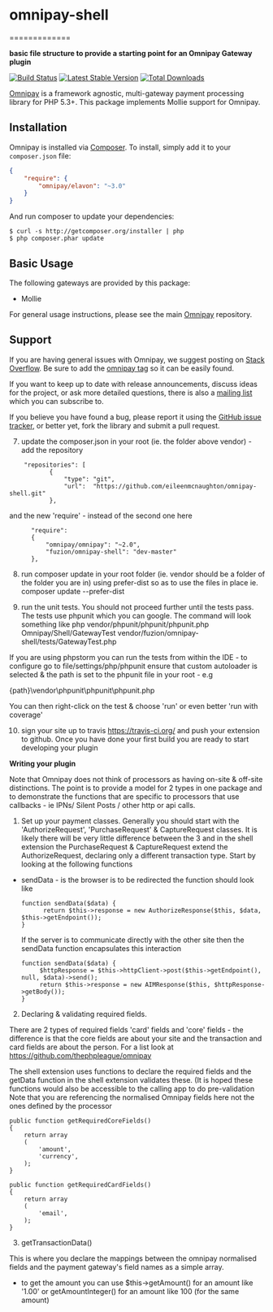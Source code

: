 # omnipay-shell
=============

**basic file structure to provide a starting point for an Omnipay Gateway plugin**

[![Build Status](https://travis-ci.org/eileenmcnaughton/omnipay-elavon.png?branch=master)](https://travis-ci.org/eileenmcnaughton/omnipay-elavon)
[![Latest Stable Version](https://poser.pugx.org/eileenmcnaughton/omnipay-elavon/version.png)](https://packagist.org/eileenmcnaughton/omnipay-elavon/mollie)
[![Total Downloads](https://poser.pugx.org/eileenmcnaughton/omnipay-elavon/d/total.png)](https://packagist.org/eileenmcnaughton/omnipay-elavon/mollie)


[Omnipay](https://github.com/thephpleague/omnipay) is a framework agnostic, multi-gateway payment
processing library for PHP 5.3+. This package implements Mollie support for Omnipay.

## Installation

Omnipay is installed via [Composer](http://getcomposer.org/). To install, simply add it
to your `composer.json` file:

```json
{
    "require": {
        "omnipay/elavon": "~3.0"
    }
}
```

And run composer to update your dependencies:

    $ curl -s http://getcomposer.org/installer | php
    $ php composer.phar update

## Basic Usage

The following gateways are provided by this package:

* Mollie

For general usage instructions, please see the main [Omnipay](https://github.com/thephpleague/omnipay)
repository.

## Support

If you are having general issues with Omnipay, we suggest posting on
[Stack Overflow](http://stackoverflow.com/). Be sure to add the
[omnipay tag](http://stackoverflow.com/questions/tagged/omnipay) so it can be easily found.

If you want to keep up to date with release announcements, discuss ideas for the project,
or ask more detailed questions, there is also a [mailing list](https://groups.google.com/forum/#!forum/omnipay) which
you can subscribe to.

If you believe you have found a bug, please report it using the [GitHub issue tracker](https://github.com/thephpleague/omnipay-mollie/issues),
or better yet, fork the library and submit a pull request.


7. update the composer.json in your root (ie. the folder above vendor) - add the repository
```
    "repositories": [
           {
               "type": "git",
               "url":  "https://github.com/eileenmcnaughton/omnipay-shell.git"
           },
```

  and the new 'require' - instead of the second one here

```  
      "require":
      {
          "omnipay/omnipay": "~2.0",
          "fuzion/omnipay-shell": "dev-master"
      },
```

8. run composer update in your root folder (ie. vendor should be a folder of the folder you are in) using prefer-dist so as to use the files in place ie.
composer update --prefer-dist

9.  run the unit tests. You should not proceed further until the tests pass. The tests use phpunit which you can google. The command will look something like
php vendor/phpunit/phpunit/phpunit.php  Omnipay/Shell/GatewayTest vendor/fuzion/omnipay-shell/tests/GatewayTest.php

If you are using phpstorm you can run the tests from within the IDE - to configure go to file/settings/php/phpunit
ensure that custom autoloader is selected & the path is set to the phpunit file in your root - e.g

{path}\vendor\phpunit\phpunit\phpunit.php

You can then right-click on the test & choose 'run' or even better 'run with coverage'

10. sign your site up to travis https://travis-ci.org/ and push your extension to github. Once you have done your first build you are ready to start developing your plugin


**Writing your plugin**

Note that Omnipay does not think of processors as having on-site & off-site distinctions. The point is to provide a model for 2 types in one package and to demonstrate the
functions that are specific to processors that use callbacks - ie IPNs/ Silent Posts / other http or api calls.

1. Set up your payment classes. Generally you should start with the 'AuthorizeRequest', 'PurchaseRequest' & CaptureRequest classes. It is likely there
will be very little difference between the 3 and in the shell extension the PurchaseRequest & CaptureRequest extend the AuthorizeRequest, declaring only a different
transaction type. Start by looking at the following functions 

  - sendData - is the browser is to be redirected the function should look like
      ```
      function sendData($data) {
            return $this->response = new AuthorizeResponse($this, $data, $this->getEndpoint());
      }
      ```

      If the server is to communicate directly with the other site then the sendData function encapsulates this 
      interaction

      ```
      function sendData($data) {
           $httpResponse = $this->httpClient->post($this->getEndpoint(), null, $data)->send();
           return $this->response = new AIMResponse($this, $httpResponse->getBody());
      }
      ```


2. Declaring & validating required fields.

There are 2 types of required fields 'card' fields and 'core' fields - the difference is that the core fields are about your site and the transaction
and card fields are about the person. For a list look at https://github.com/thephpleague/omnipay

The shell extension uses functions to declare the required fields and the getData function in the shell 
extension validates these. (It is hoped these functions would also be accessible to the calling app to do pre-validation
Note that you are referencing the normalised Omnipay fields here not the ones defined by the processor

    public function getRequiredCoreFields()
    {
        return array
        (
            'amount',
            'currency',
        );
    }

    public function getRequiredCardFields()
    {
        return array
        (
            'email',
        );
    }

3. getTransactionData()

  This is where you declare the mappings between the omnipay normalised fields and the payment gateway's field
  names as a simple array.

  - to get the amount you can use $this->getAmount() for an amount like '1.00' or getAmountInteger() for an amount like 100
  (for the same amount)
